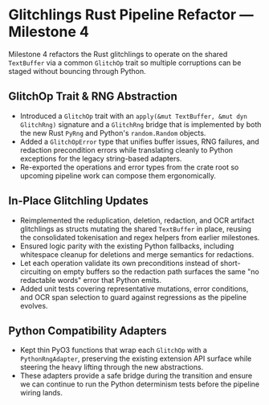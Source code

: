 # Glitchlings Rust Pipeline Refactor — Milestone 4

Milestone 4 refactors the Rust glitchlings to operate on the shared `TextBuffer` via a common `GlitchOp` trait so multiple
corruptions can be staged without bouncing through Python.

## GlitchOp Trait & RNG Abstraction
- Introduced a `GlitchOp` trait with an `apply(&mut TextBuffer, &mut dyn GlitchRng)` signature and a `GlitchRng` bridge that is
  implemented by both the new Rust `PyRng` and Python's `random.Random` objects.
- Added a `GlitchOpError` type that unifies buffer issues, RNG failures, and redaction precondition errors while translating
  cleanly to Python exceptions for the legacy string-based adapters.
- Re-exported the operations and error types from the crate root so upcoming pipeline work can compose them ergonomically.

## In-Place Glitchling Updates
- Reimplemented the reduplication, deletion, redaction, and OCR artifact glitchlings as structs mutating the shared `TextBuffer`
  in place, reusing the consolidated tokenisation and regex helpers from earlier milestones.
- Ensured logic parity with the existing Python fallbacks, including whitespace cleanup for deletions and merge semantics for
  redactions.
- Let each operation validate its own preconditions instead of short-circuiting on
  empty buffers so the redaction path surfaces the same "no redactable words"
  error that Python emits.
- Added unit tests covering representative mutations, error conditions, and OCR span selection to guard against regressions as
  the pipeline evolves.

## Python Compatibility Adapters
- Kept thin PyO3 functions that wrap each `GlitchOp` with a `PythonRngAdapter`, preserving the existing extension API surface
  while steering the heavy lifting through the new abstractions.
- These adapters provide a safe bridge during the transition and ensure we can continue to run the Python determinism tests
  before the pipeline wiring lands.
